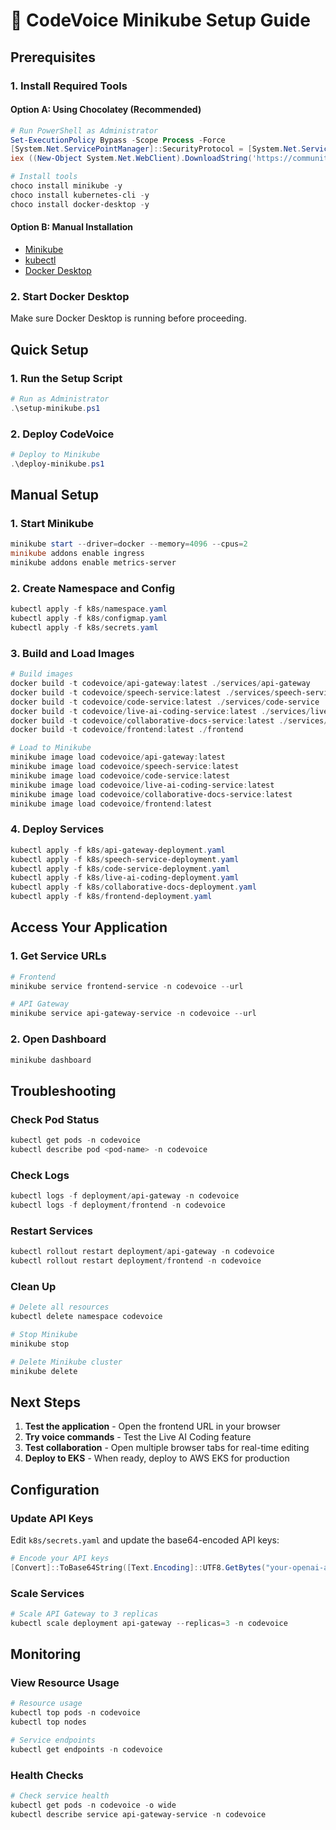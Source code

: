 # 🚀 CodeVoice Minikube Setup Guide

## Prerequisites

### 1. Install Required Tools

#### Option A: Using Chocolatey (Recommended)
```powershell
# Run PowerShell as Administrator
Set-ExecutionPolicy Bypass -Scope Process -Force
[System.Net.ServicePointManager]::SecurityProtocol = [System.Net.ServicePointManager]::SecurityProtocol -bor 3072
iex ((New-Object System.Net.WebClient).DownloadString('https://community.chocolatey.org/install.ps1'))

# Install tools
choco install minikube -y
choco install kubernetes-cli -y
choco install docker-desktop -y
```

#### Option B: Manual Installation
- [Minikube](https://minikube.sigs.k8s.io/docs/start/)
- [kubectl](https://kubernetes.io/docs/tasks/tools/)
- [Docker Desktop](https://www.docker.com/products/docker-desktop/)

### 2. Start Docker Desktop
Make sure Docker Desktop is running before proceeding.

## Quick Setup

### 1. Run the Setup Script
```powershell
# Run as Administrator
.\setup-minikube.ps1
```

### 2. Deploy CodeVoice
```powershell
# Deploy to Minikube
.\deploy-minikube.ps1
```

## Manual Setup

### 1. Start Minikube
```powershell
minikube start --driver=docker --memory=4096 --cpus=2
minikube addons enable ingress
minikube addons enable metrics-server
```

### 2. Create Namespace and Config
```powershell
kubectl apply -f k8s/namespace.yaml
kubectl apply -f k8s/configmap.yaml
kubectl apply -f k8s/secrets.yaml
```

### 3. Build and Load Images
```powershell
# Build images
docker build -t codevoice/api-gateway:latest ./services/api-gateway
docker build -t codevoice/speech-service:latest ./services/speech-service
docker build -t codevoice/code-service:latest ./services/code-service
docker build -t codevoice/live-ai-coding-service:latest ./services/live-ai-coding-service
docker build -t codevoice/collaborative-docs-service:latest ./services/collaborative-docs-service
docker build -t codevoice/frontend:latest ./frontend

# Load to Minikube
minikube image load codevoice/api-gateway:latest
minikube image load codevoice/speech-service:latest
minikube image load codevoice/code-service:latest
minikube image load codevoice/live-ai-coding-service:latest
minikube image load codevoice/collaborative-docs-service:latest
minikube image load codevoice/frontend:latest
```

### 4. Deploy Services
```powershell
kubectl apply -f k8s/api-gateway-deployment.yaml
kubectl apply -f k8s/speech-service-deployment.yaml
kubectl apply -f k8s/code-service-deployment.yaml
kubectl apply -f k8s/live-ai-coding-deployment.yaml
kubectl apply -f k8s/collaborative-docs-deployment.yaml
kubectl apply -f k8s/frontend-deployment.yaml
```

## Access Your Application

### 1. Get Service URLs
```powershell
# Frontend
minikube service frontend-service -n codevoice --url

# API Gateway
minikube service api-gateway-service -n codevoice --url
```

### 2. Open Dashboard
```powershell
minikube dashboard
```

## Troubleshooting

### Check Pod Status
```powershell
kubectl get pods -n codevoice
kubectl describe pod <pod-name> -n codevoice
```

### Check Logs
```powershell
kubectl logs -f deployment/api-gateway -n codevoice
kubectl logs -f deployment/frontend -n codevoice
```

### Restart Services
```powershell
kubectl rollout restart deployment/api-gateway -n codevoice
kubectl rollout restart deployment/frontend -n codevoice
```

### Clean Up
```powershell
# Delete all resources
kubectl delete namespace codevoice

# Stop Minikube
minikube stop

# Delete Minikube cluster
minikube delete
```

## Next Steps

1. **Test the application** - Open the frontend URL in your browser
2. **Try voice commands** - Test the Live AI Coding feature
3. **Test collaboration** - Open multiple browser tabs for real-time editing
4. **Deploy to EKS** - When ready, deploy to AWS EKS for production

## Configuration

### Update API Keys
Edit `k8s/secrets.yaml` and update the base64-encoded API keys:
```powershell
# Encode your API keys
[Convert]::ToBase64String([Text.Encoding]::UTF8.GetBytes("your-openai-api-key"))
```

### Scale Services
```powershell
# Scale API Gateway to 3 replicas
kubectl scale deployment api-gateway --replicas=3 -n codevoice
```

## Monitoring

### View Resource Usage
```powershell
# Resource usage
kubectl top pods -n codevoice
kubectl top nodes

# Service endpoints
kubectl get endpoints -n codevoice
```

### Health Checks
```powershell
# Check service health
kubectl get pods -n codevoice -o wide
kubectl describe service api-gateway-service -n codevoice
``` 